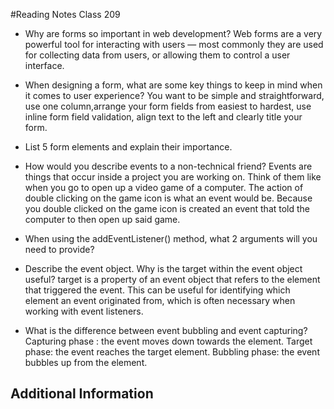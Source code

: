 #Reading Notes Class 209

- Why are forms so important in web development? Web forms are a very powerful tool for interacting with users — most commonly they are used for collecting data from users, or allowing them to control a user interface.
- When designing a form, what are some key things to keep in mind when it comes to user experience? You want to be simple and straightforward, use one column,arrange your form fields from easiest to hardest, use inline form field validation, align text to the left and clearly title your form.
- List 5 form elements and explain their importance.

- How would you describe events to a non-technical friend? Events are things that occur inside a project you are working on. Think of them like when you go to open up a video game of a computer. The action of double clicking on the game icon is what an event would be. Because you double clicked on the game icon is created an event that told the computer to then open up said game.
- When using the addEventListener() method, what 2 arguments will you need to provide?
- Describe the event object. Why is the target within the event object useful? target is a property of an event object that refers to the element that triggered the event. This can be useful for identifying which element an event originated from, which is often necessary when working with event listeners.
- What is the difference between event bubbling and event capturing? Capturing phase : the event moves down towards the element. Target phase: the event reaches the target element. Bubbling phase: the event bubbles up from the element.


## Additional Information


